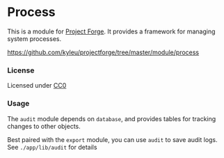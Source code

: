 # Process

This is a module for [Project Forge](https://projectforge.dev). It provides a framework for managing system processes.

https://github.com/kyleu/projectforge/tree/master/module/process

### License

Licensed under [CC0](https://creativecommons.org/publicdomain/zero/1.0)

### Usage

The `audit` module depends on `database`, and provides tables for tracking changes to other objects. 

Best paired with the `export` module, you can use `audit` to save audit logs. See `./app/lib/audit` for details
